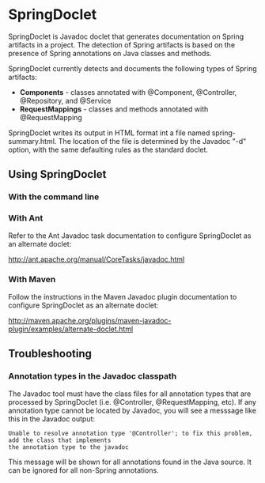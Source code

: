 # SpringDoclet

SpringDoclet is Javadoc doclet that generates documentation on Spring artifacts in a project. The detection of
Spring artifacts is based on the presence of Spring annotations on Java classes and methods.

SpringDoclet currently detects and documents the following types of Spring artifacts:

  + **Components** - classes annotated with @Component, @Controller, @Repository, and @Service
  + **RequestMappings** - classes and methods annotated with @RequestMapping

SpringDoclet writes its output in HTML format int a file named spring-summary.html. The location of the file is
determined by the Javadoc "-d" option, with the same defaulting rules as the standard doclet.

## Using SpringDoclet

### With the command line

### With Ant

Refer to the Ant Javadoc task documentation to configure SpringDoclet as an alternate doclet:

<http://ant.apache.org/manual/CoreTasks/javadoc.html>

### With Maven

Follow the instructions in the Maven Javadoc plugin documentation to configure SpringDoclet as an alternate doclet:

<http://maven.apache.org/plugins/maven-javadoc-plugin/examples/alternate-doclet.html>

## Troubleshooting

### Annotation types in the Javadoc classpath
The Javadoc tool must have the class files for all annotation types that are processed by SpringDoclet
(i.e. @Controller, @RequestMapping, etc). If any annotation type cannot be located by Javadoc, you will see a messsage
like this in the Javadoc output:

    Unable to resolve annotation type '@Controller'; to fix this problem, add the class that implements
    the annotation type to the javadoc

This message will be shown for all annotations found in the Java source. It can be ignored for all non-Spring
annotations.